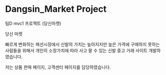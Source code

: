 # Dangsin_Market Project

팀D mvc1 프로젝트 (당신마켓)

당신 마켓

빠르게 변화하는 패션시장에서 신발의 가치는 높아지지만 높은 가격에 구매하지 못하는 사람들을 위해서 개인의 소장가치에 따라 사고 팔 수 있는 신발 중고 거래 사이트 개발하였습니다.

저는 상품 판매 페이지, 고객센터 페이지를 담당하였습니다.
